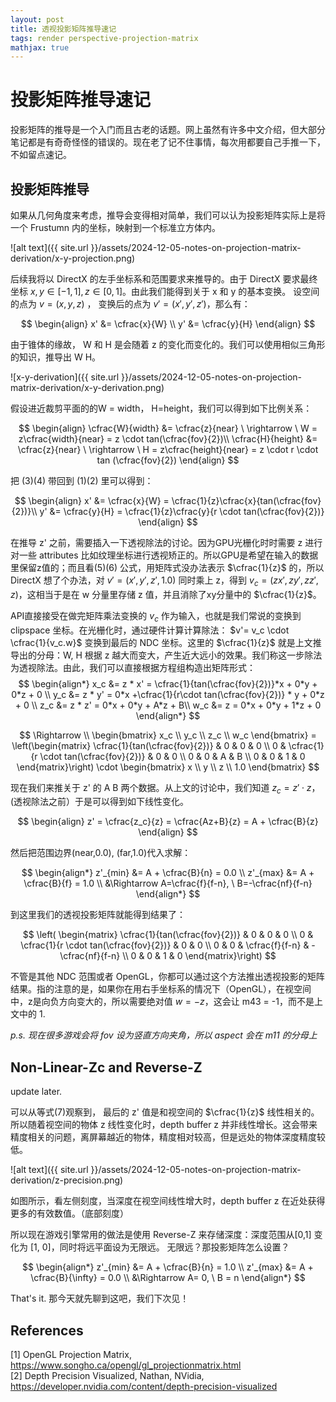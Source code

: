 ```yaml
---
layout: post
title: 透视投影矩阵推导速记
tags: render perspective-projection-matrix
mathjax: true
---
```


# 投影矩阵推导速记

投影矩阵的推导是一个入门而且古老的话题。网上虽然有许多中文介绍，但大部分笔记都是有奇奇怪怪的错误的。现在老了记不住事情，每次用都要自己手推一下，不如留点速记。


## 投影矩阵推导

如果从几何角度来考虑，推导会变得相对简单，我们可以认为投影矩阵实际上是将一个 Frustumn 内的坐标，映射到一个标准立方体内。

![alt text]({{ site.url }}/assets/2024-12-05-notes-on-projection-matrix-derivation/x-y-projection.png)

后续我将以 DirectX 的左手坐标系和范围要求来推导的。由于 DirectX 要求最终坐标 $x,y \in [-1, 1],  z \in [0, 1]$。由此我们能得到关于 x 和 y 的基本变换。
设空间的点为 $v=(x,y,z)$ ， 变换后的点为 $v'=(x',y',z')$，那么有：

$$
\begin{align}
x' &= \cfrac{x}{W} \\
y' &= \cfrac{y}{H}
\end{align}
$$

由于锥体的缘故， W 和 H 是会随着 z 的变化而变化的。我们可以使用相似三角形的知识，推导出 W H。

![x-y-derivation]({{ site.url }}/assets/2024-12-05-notes-on-projection-matrix-derivation/x-y-derivation.png)

假设进近裁剪平面的的W = width， H=height，我们可以得到如下比例关系：

$$
\begin{align}
\cfrac{W}{width}  &= \cfrac{z}{near} \ \rightarrow \ W = z\cfrac{width}{near} = z \cdot tan(\cfrac{fov}{2})\\
\cfrac{H}{height} &= \cfrac{z}{near} \ \rightarrow \ H = z\cfrac{height}{near} = z \cdot r \cdot tan (\cfrac{fov}{2})
\end{align}
$$

把 (3)(4) 带回到 (1)(2) 里可以得到：

$$
\begin{align}
x' &= \cfrac{x}{W} = \cfrac{1}{z}\cfrac{x}{tan(\cfrac{fov}{2})}\\
y' &= \cfrac{y}{H} = \cfrac{1}{z}\cfrac{y}{r \cdot tan(\cfrac{fov}{2})}
\end{align}
$$

在推导 z' 之前，需要插入一下透视除法的讨论。因为GPU光栅化时时需要 z 进行对一些 attributes 比如纹理坐标进行透视矫正的。所以GPU是希望在输入的数据里保留z值的；而且看(5)(6) 公式，用矩阵式没办法表示 $\cfrac{1}{z}$ 的，所以 DirectX 想了个办法，对 $v'=(x',y',z',1.0)$ 同时乘上 z，得到 $v_c=(zx',zy',zz',z)$，这相当于是在 w 分量里存储 z 值，并且消除了xy分量中的 $\cfrac{1}{z}$。

API直接接受在做完矩阵乘法变换的 $v_c$ 作为输入，也就是我们常说的变换到 clipspace 坐标。在光栅化时，通过硬件计算计算除法： $v'= v_c \cdot \cfrac{1}{v_c.w}$ 变换到最后的 NDC 坐标。这里的 $\cfrac{1}{z}$ 就是上文推导出的分母：W, H 根据 z 越大而变大，产生近大远小的效果。我们称这一步除法为透视除法。由此，我们可以直接根据方程组构造出矩阵形式：
$$
\begin{align*}
x_c &= z * x' = \cfrac{1}{tan(\cfrac{fov}{2})}*x + 0*y + 0*z + 0 \\
y_c &= z * y' = 0*x +\cfrac{1}{r\cdot tan(\cfrac{fov}{2})} * y +  0*z + 0 \\
z_c &= z * z' = 0*x + 0*y + A*z + B\\ 
w_c &= z = 0*x + 0*y + 1*z + 0
\end{align*}
$$

$$
\Rightarrow \\
\begin{bmatrix} x_c \\ y_c \\ z_c \\ w_c \end{bmatrix} = 
\left(\begin{matrix} 
\cfrac{1}{tan(\cfrac{fov}{2})} & 0 & 0 & 0 \\ 
0 & \cfrac{1}{r \cdot tan(\cfrac{fov}{2})} & 0 & 0 \\ 
0 & 0 & A & B \\ 
0 & 0 & 1 & 0
\end{matrix}\right) \cdot
\begin{bmatrix} x \\ y \\ z \\ 1.0 \end{bmatrix}
$$

现在我们来推关于 z' 的 A B 两个数据。从上文的讨论中，我们知道 $z_c = z' \cdot z$，(透视除法之前）于是可以得到如下线性变化。

$$
\begin{align}
z' = \cfrac{z_c}{z} = \cfrac{Az+B}{z} = A + \cfrac{B}{z}
\end{align}
$$

然后把范围边界(near,0.0), (far,1.0)代入求解： 


$$
\begin{align*}
z'_{min} &= A + \cfrac{B}{n} = 0.0 \\
z'_{max} &= A + \cfrac{B}{f} = 1.0 \\
&\Rightarrow A=\cfrac{f}{f-n}, \ B=-\cfrac{nf}{f-n}
\end{align*}
$$

到这里我们的透视投影矩阵就能得到结果了：

$$
\left(
\begin{matrix}
\cfrac{1}{tan(\cfrac{fov}{2})} & 0 & 0 & 0 \\ 
0 & \cfrac{1}{r \cdot tan(\cfrac{fov}{2})} & 0 & 0 \\ 
0 & 0 & \cfrac{f}{f-n} & -\cfrac{nf}{f-n} \\ 
0 & 0 & 1 & 0
\end{matrix}\right)
$$

不管是其他 NDC 范围或者 OpenGL，你都可以通过这个方法推出透视投影的矩阵结果。指的注意的是，如果你在用右手坐标系的情况下（OpenGL），在视空间中，z是向负方向变大的，所以需要绝对值 $w=-z$，这会让 m43 = -1，而不是上文中的 1.

*p.s. 现在很多游戏会将 fov 设为竖直方向夹角，所以 aspect 会在 m11 的分母上*

## Non-Linear-Zc and Reverse-Z
update later.

可以从等式(7)观察到， 最后的 z' 值是和视空间的 $\cfrac{1}{z}$ 线性相关的。所以随着视空间的物体 z 线性变化时，depth buffer z 并非线性增长。这会带来精度相关的问题，离屏幕越近的物体，精度相对较高，但是远处的物体深度精度较低。

![alt text]({{ site.url }}/assets/2024-12-05-notes-on-projection-matrix-derivation/z-precision.png)

如图所示，看左侧刻度，当深度在视空间线性增大时，depth buffer z 在近处获得更多的有效数值。（底部刻度）

所以现在游戏引擎常用的做法是使用 Reverse-Z 来存储深度：深度范围从[0,1] 变化为 [1, 0]，同时将远平面设为无限远。
无限远？那投影矩阵怎么设置？

$$
\begin{align*}
z'_{min} &= A + \cfrac{B}{n} = 1.0 \\
z'_{max} &= A + \cfrac{B}{\infty} = 0.0 \\
&\Rightarrow A= 0, \ B = n
\end{align*}
$$

That's it. 那今天就先聊到这吧，我们下次见！

## References

[1] OpenGL Projection Matrix, <https://www.songho.ca/opengl/gl_projectionmatrix.html><br/>
[2] Depth Precision Visualized, Nathan, NVidia, <https://developer.nvidia.com/content/depth-precision-visualized>